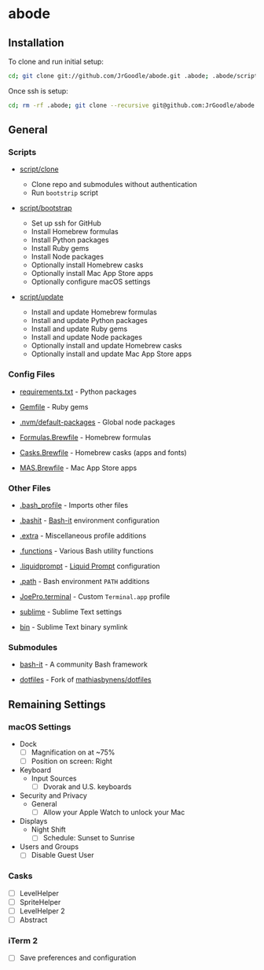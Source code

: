 # abode

## Installation

To clone and run initial setup:

```bash
cd; git clone git://github.com/JrGoodle/abode.git .abode; .abode/script/clone
```

Once ssh is setup:

```bash
cd; rm -rf .abode; git clone --recursive git@github.com:JrGoodle/abode.git .abode
```

## General

### Scripts

- [script/clone](script/clone)
    - Clone repo and submodules without authentication
    - Run `bootstrip` script

- [script/bootstrap](script/bootstrap)
    - Set up ssh for GitHub
    - Install Homebrew formulas
    - Install Python packages
    - Install Ruby gems
    - Install Node packages
    - Optionally install Homebrew casks
    - Optionally install Mac App Store apps
    - Optionally configure macOS settings

- [script/update](script/update)
    - Install and update Homebrew formulas
    - Install and update Python packages
    - Install and update Ruby gems
    - Install and update Node packages
    - Optionally install and update Homebrew casks
    - Optionally install and update Mac App Store apps

### Config Files

- [requirements.txt](requirements.txt) - Python packages

- [Gemfile](Gemfile) - Ruby gems

- [.nvm/default-packages](.nvm/default-packages) - Global node packages

- [Formulas.Brewfile](Formulas.Brewfile) - Homebrew formulas

- [Casks.Brewfile](Casks.Brewfile) - Homebrew casks (apps and fonts)

- [MAS.Brewfile](MAS.Brewfile) - Mac App Store apps

### Other Files

- [.bash_profile](.bash_profile) - Imports other files

- [.bashit](.bashit) - [Bash-it](https://github.com/Bash-it/bash-it) environment configuration

- [.extra](.extra) - Miscellaneous profile additions

- [.functions](.functions) - Various Bash utility functions

- [.liquidprompt](.liquidprompt) - [Liquid Prompt](https://github.com/nojhan/liquidprompt) configuration

- [.path](.path) - Bash environment `PATH` additions

- [JoePro.terminal](JoePro.terminal) - Custom `Terminal.app` profile

- [sublime](sublime) - Sublime Text settings

- [bin](bin) - Sublime Text binary symlink

### Submodules

- [bash-it](https://github.com/Bash-it/bash-it) - A community Bash framework

- [dotfiles](https://github.com/JrGoodle/dotfiles) - Fork of [mathiasbynens/dotfiles](https://github.com/mathiasbynens/dotfiles)

## Remaining Settings

### macOS Settings

- Dock
  - [ ] Magnification on at ~75%
  - [ ] Position on screen: Right
- Keyboard
  - Input Sources
    - [ ] Dvorak and U.S. keyboards
- Security and Privacy
  - General
    - [ ] Allow your Apple Watch to unlock your Mac
- Displays
  - Night Shift
    - [ ] Schedule: Sunset to Sunrise
- Users and Groups
  - [ ] Disable Guest User

### Casks

- [ ] LevelHelper
- [ ] SpriteHelper
- [ ] LevelHelper 2
- [ ] Abstract

### iTerm 2

- [ ] Save preferences and configuration
